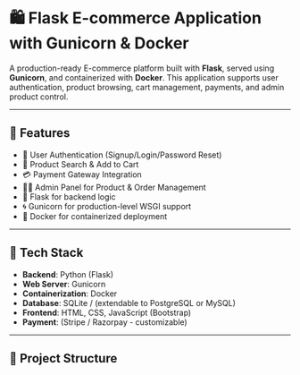 
# 🛍️ Flask E-commerce Application with Gunicorn & Docker

A production-ready E-commerce platform built with **Flask**, served using **Gunicorn**, and containerized with **Docker**. This application supports user authentication, product browsing, cart management, payments, and admin product control.

---

## 🚀 Features

- 🔐 User Authentication (Signup/Login/Password Reset)
- 🛒 Product Search & Add to Cart
- 💳 Payment Gateway Integration
- 👩‍💼 Admin Panel for Product & Order Management
- 🐍 Flask for backend logic
- 🌀 Gunicorn for production-level WSGI support
- 🐳 Docker for containerized deployment

---

## 🧱 Tech Stack

- **Backend**: Python (Flask)
- **Web Server**: Gunicorn
- **Containerization**: Docker
- **Database**: SQLite / (extendable to PostgreSQL or MySQL)
- **Frontend**: HTML, CSS, JavaScript (Bootstrap)
- **Payment**: (Stripe / Razorpay - customizable)

---

## 🧰 Project Structure

